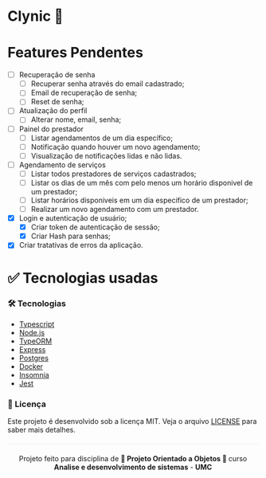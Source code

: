 # Clynic 💉

# Features Pendentes

- [ ] Recuperação de senha
     - [ ] Recuperar senha através do email cadastrado;
     - [ ] Email de recuperação de senha;
     - [ ] Reset de senha;
     
- [ ] Atualização do perfil
     - [ ] Alterar nome, email, senha;

- [ ] Painel do prestador
     - [ ] Listar agendamentos de um dia específico;
     - [ ] Notificação quando houver um novo agendamento;
     - [ ] Visualização de notificações lidas e não lidas.

- [ ] Agendamento de serviços
     - [ ] Listar todos prestadores de serviços cadastrados;
     - [ ] Listar os dias de um mês com pelo menos um horário disponivel de um prestador;
     - [ ] Listar horários disponiveis em um dia especifico de um prestador;
     - [ ] Realizar um novo agendamento com um prestador.

- [x] Login e autenticação de usuário;
  - [x] Criar token de autenticação de sessão;
  - [x] Criar Hash para senhas;

- [x] Criar tratativas de erros da aplicação.

# :white_check_mark: Tecnologias usadas

### 🛠️ Tecnologias

- [Typescript](https://www.typescriptlang.org/docs/)
- [Node.js](https://nodejs.org/en/)
- [TypeORM](https://typeorm.io/#/)
- [Express](https://expressjs.com/pt-br/starter/installing.html)
- [Postgres](https://www.postgresql.org/docs/)
- [Docker](https://docs.docker.com/get-started/)
- [Insomnia](https://support.insomnia.rest/category/149-getting-started)
- [Jest](https://jestjs.io/docs/getting-started)


### :pencil: Licença

Este projeto é desenvolvido sob a licença MIT. Veja o arquivo [LICENSE](LICENSE.md) para saber mais detalhes.

<p align="center" style="margin-top: 20px; border-top: 1px solid #eee; padding-top: 20px;">Projeto feito para disciplina de <strong> 📕 Projeto Orientado a Objetos 📗 </strong> curso <strong> Analise e desenvolvimento de sistemas</strong> - <strong> UMC </strong></p>
